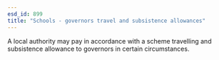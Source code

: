 ```yaml
---
esd_id: 899
title: "Schools - governors travel and subsistence allowances"
---
```


A local authority may pay in accordance with a scheme travelling and subsistence allowance to governors in certain circumstances.


